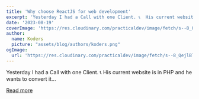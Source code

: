 ```yaml
---
title: 'Why choose ReactJS for web development'
excerpt: 'Yesterday I had a Call with one Client. 📞  His current website is in PHP and he wants to convert it...'
date: '2023-08-19'
coverImage: 'https://res.cloudinary.com/practicaldev/image/fetch/s--8_QejlBT--/c_imagga_scale,f_auto,fl_progressive,h_420,q_auto,w_1000/https://dev-to-uploads.s3.amazonaws.com/uploads/articles/absajr2uc85afid3kaf1.jpg'
author:
  name: Koders
  picture: "assets/blog/authors/koders.png"
ogImage:
  url: 'https://res.cloudinary.com/practicaldev/image/fetch/s--8_QejlBT--/c_imagga_scale,f_auto,fl_progressive,h_420,q_auto,w_1000/https://dev-to-uploads.s3.amazonaws.com/uploads/articles/absajr2uc85afid3kaf1.jpg'
---
```


Yesterday I had a Call with one Client. 📞  His current website is in PHP and he wants to convert it...

[Read more](https://dev.to/jon_snow789/why-choose-reactjs-for-web-development-9mb)
